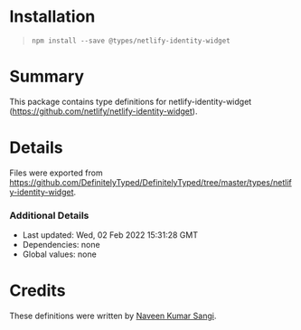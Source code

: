 # Installation
> `npm install --save @types/netlify-identity-widget`

# Summary
This package contains type definitions for netlify-identity-widget (https://github.com/netlify/netlify-identity-widget).

# Details
Files were exported from https://github.com/DefinitelyTyped/DefinitelyTyped/tree/master/types/netlify-identity-widget.

### Additional Details
 * Last updated: Wed, 02 Feb 2022 15:31:28 GMT
 * Dependencies: none
 * Global values: none

# Credits
These definitions were written by [Naveen Kumar Sangi](https://github.com/nkprince007).
